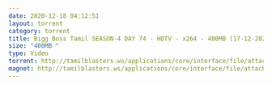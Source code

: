 ```yaml
---
date: 2020-12-18 04:12:51
layout: torrent
category: torrent
title: Bigg Boss Tamil SEASON-4 DAY 74 - HDTV - x264 - 400MB [17-12-2020]
size: "400MB "
type: Video
torrent: http://tamilblasters.ws/applications/core/interface/file/attachment.php?id=4953
magnet: http://tamilblasters.ws/applications/core/interface/file/attachment.php?id=4953
---
```


